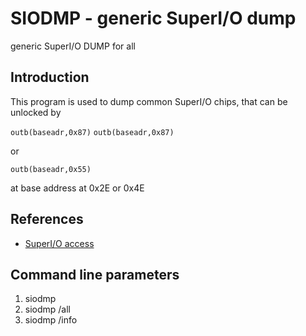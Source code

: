 # SIODMP - generic SuperI/O dump
generic SuperI/O DUMP for all

## Introduction

This program is used to dump common SuperI/O chips, that can be unlocked by

`outb(baseadr,0x87)`
`outb(baseadr,0x87)`

or

`outb(baseadr,0x55)`

at base address at 0x2E or 0x4E

## References
* [SuperI/O access](http://support.tenasys.com/helpdesk/index.php?pg=kb.page&id=140)

## Command line parameters

1. siodmp <dev>
2. siodmp /all
3. siodmp /info
